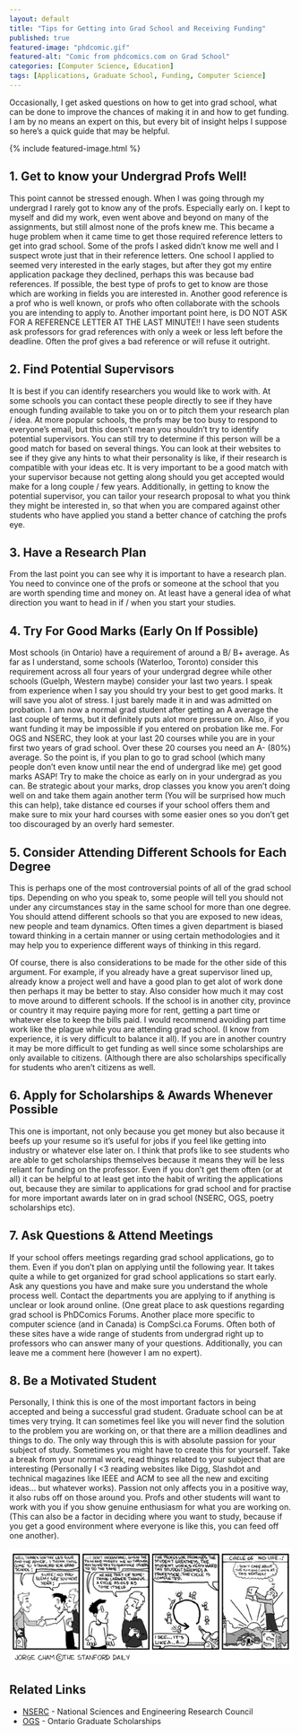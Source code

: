 ```yaml
---
layout: default
title: "Tips for Getting into Grad School and Receiving Funding"
published: true
featured-image: "phdcomic.gif"
featured-alt: "Comic from phdcomics.com on Grad School"
categories: [Computer Science, Education]
tags: [Applications, Graduate School, Funding, Computer Science]
---
```

Occasionally, I get asked questions on how to get into grad school, what can be done to improve the chances of making it in and how to get funding. I am by no means an expert on this, but every bit of insight helps I suppose so here’s a quick guide that may be helpful.

{% include featured-image.html %}

## 1. Get to know your Undergrad Profs Well!
This point cannot be stressed enough. When I was going through my undergrad I rarely got to know any of the profs. Especially early on. I kept to myself and did my work, even went above and beyond on many of the assignments, but still almost none of the profs knew me. This became a huge problem when it came time to get those required reference letters to get into grad school. Some of the profs I asked didn’t know me well and I suspect wrote just that in their reference letters. One school I applied to seemed very interested in the early stages, but after they got my entire application package they declined, perhaps this was because bad references. If possible, the best type of profs to get to know are those which are working in fields you are interested in. Another good reference is a prof who is well known, or profs who often collaborate with the schools you are intending to apply to. Another important point here, is DO NOT ASK FOR A REFERENCE LETTER AT THE LAST MINUTE!! I have seen students ask professors for grad references with only a week or less left before the deadline. Often the prof gives a bad reference or will refuse it outright.

## 2. Find Potential Supervisors
It is best if you can identify researchers you would like to work with. At some schools you can contact these people directly to see if they have enough funding available to take you on or to pitch them your research plan / idea. At more popular schools, the profs may be too busy to respond to everyone’s email, but this doesn’t mean you shouldn’t try to identify potential supervisors. You can still try to determine if this person will be a good match for based on several things. You can look at their websites to see if they give any hints to what their personality is like, if their research is compatible with your ideas etc. It is very important to be a good match with your supervisor because not getting along should you get accepted would make for a long couple / few years. Additionally, in getting to know the potential supervisor, you can tailor your research proposal to what you think they might be interested in, so that when you are compared against other students who have applied you stand a better chance of catching the profs eye.

## 3. Have a Research Plan
From the last point you can see why it is important to have a research plan. You need to convince one of the profs or someone at the school that you are worth spending time and money on. At least have a general idea of what direction you want to head in if / when you start your studies.

## 4. Try For Good Marks (Early On If Possible)

Most schools (in Ontario) have a requirement of around a B/ B+ average. As far as I understand, some schools (Waterloo, Toronto) consider this requirement across all four years of your undergrad degree while other schools (Guelph, Western maybe) consider your last two years. I speak from experience when I say you should try your best to get good marks. It will save you alot of stress. I just barely made it in and was admitted on probation. I am now a normal grad student after getting an A average the last couple of terms, but it definitely puts alot more pressure on. Also, if you want funding it may be impossible if you entered on probation like me. For OGS and NSERC, they look at your last 20 courses while you are in your first two years of grad school. Over these 20 courses you need an A- (80%) average. So the point is, if you plan to go to grad school (which many people don’t even know until near the end of undergrad like me) get good marks ASAP! Try to make the choice as early on in your undergrad as you can. Be strategic about your marks, drop classes you know you aren’t doing well on and take them again another term (You will be surprised how much this can help), take distance ed courses if your school offers them and make sure to mix your hard courses with some easier ones so you don’t get too discouraged by an overly hard semester.

## 5. Consider Attending Different Schools for Each Degree

This is perhaps one of the most controversial points of all of the grad school tips. Depending on who you speak to, some people will tell you should not under any circumstances stay in the same school for more than one degree. You should attend different schools so that you are exposed to new ideas, new people and team dynamics. Often times a given department is biased toward thinking in a certain manner or using certain methodologies and it may help you to experience different ways of thinking in this regard.

Of course, there is also considerations to be made for the other side of this argument. For example, if you already have a great supervisor lined up, already know a project well and have a good plan to get alot of work done then perhaps it may be better to stay. Also consider how much it may cost to move around to different schools. If the school is in another city, province or country it may require paying more for rent, getting a part time or whatever else to keep the bills paid. I would recommend avoiding part time work like the plague while you are attending grad school. (I know from experience, it is very difficult to balance it all). If you are in another country it may be more difficult to get funding as well since some scholarships are only available to citizens. (Although there are also scholarships specifically for students who aren’t citizens as well.

## 6. Apply for Scholarships & Awards Whenever Possible

This one is important, not only because you get money but also because it beefs up your resume so it’s useful for jobs if you feel like getting into industry or whatever else later on. I think that profs like to see students who are able to get scholarships themselves because it means they will be less reliant for funding on the professor. Even if you don’t get them often (or at all) it can be helpful to at least get into the habit of writing the applications out, because they are similar to applications for grad school and for practise for more important awards later on in grad school (NSERC, OGS, poetry scholarships etc).

## 7. Ask Questions & Attend Meetings

If your school offers meetings regarding grad school applications, go to them. Even if you don’t plan on applying until the following year. It takes quite a while to get organized for grad school applications so start early. Ask any questions you have and make sure you understand the whole process well. Contact the departments you are applying to if anything is unclear or look around online. (One great place to ask questions regarding grad school is PhDComics Forums. Another place more specific to computer science (and in Canada) is CompSci.ca Forums. Often both of these sites have a wide range of students from undergrad right up to professors who can answer many of your questions. Additionally, you can leave me a comment here (however I am no expert).

## 8. Be a Motivated Student

Personally, I think this is one of the most important factors in being accepted and being a successful grad student. Graduate school can be at times very trying. It can sometimes feel like you will never find the solution to the problem you are working on, or that there are a million deadlines and things to do. The only way through this is with absolute passion for your subject of study. Sometimes you might have to create this for yourself. Take a break from your normal work, read things related to your subject that are interesting (Personally I <3 reading websites like Digg, Slashdot and technical magazines like IEEE and ACM to see all the new and exciting ideas... but whatever works). Passion not only affects you in a positive way, it also rubs off on those around you. Profs and other students will want to work with you if you show genuine enthusiasm for what you are working on. (This can also be a factor in deciding where you want to study, because if you get a good environment where everyone is like this, you can feed off one another).

![Another PhDComic](/assets/img/phdcomic2.gif)

## Related Links
* [NSERC](http://www.nserc-crsng.gc.ca/index_eng.asp) - National Sciences and Engineering Research Council
* [OGS](https://osap.gov.on.ca/eng/Not_Secure/Plan_Grants_full_sepapp_OGS_12345.htm) - Ontario Graduate Scholarships

